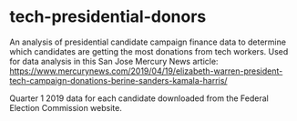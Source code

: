 # tech-presidential-donors

An analysis of presidential candidate campaign finance data to determine which candidates are getting the most donations from tech workers. Used for data analysis in this San Jose Mercury News article: https://www.mercurynews.com/2019/04/19/elizabeth-warren-president-tech-campaign-donations-berine-sanders-kamala-harris/

Quarter 1 2019 data for each candidate downloaded from the Federal Election Commission website.
